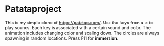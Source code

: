 # Patataproject
This is my simple clone of https://patatap.com/.
Use the keys from a-z to play sounds.
Each key is associated with a certain sound and color.
The animation includes changing color and scaling down.
The circles are always spawning in random locations.
Press F11 for **immersion**.
